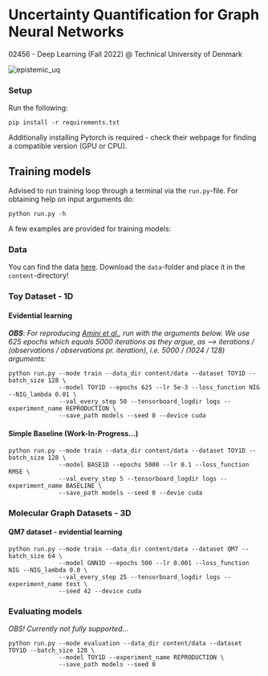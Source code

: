 # Uncertainty Quantification for Graph Neural Networks

02456 - Deep Learning (Fall 2022) @ Technical University of Denmark

![epistemic_uq](https://github.com/albertkjoller/uq-gnn/blob/main/figures/epistemic.gif)

### Setup 

Run the following:
```
pip install -r requirements.txt
```
Additionally installing Pytorch is required - check their webpage for finding a compatible version (GPU or CPU).

## Training models

Advised to run training loop through a terminal via the `run.py`-file. 
For obtaining help on input arguments do:

```
python run.py -h
```

A few examples are provided for training models:

### Data

You can find the data [here](https://drive.google.com/drive/folders/1cSR59Bb4Tj_FiLei4866AD1-4GMr7dop?usp=sharing).
Download the `data`-folder and place it in the `content`-directory!

### Toy Dataset - 1D
#### Evidential learning

***OBS***: *For reproducing [Amini et al.](https://arxiv.org/pdf/1910.02600.pdf), run with the 
arguments below. We use 625 epochs which equals 5000 iterations as they argue, as --> iterations / (observations / observations pr. iteration), i.e. 5000 / (1024 / 128) 
arguments:*

```
python run.py --mode train --data_dir content/data --dataset TOY1D --batch_size 128 \
              --model TOY1D --epochs 625 --lr 5e-3 --loss_function NIG --NIG_lambda 0.01 \
              --val_every_step 50 --tensorboard_logdir logs --experiment_name REPRODUCTION \
              --save_path models --seed 0 --device cuda
```


#### Simple Baseline (Work-In-Progress...)

```
python run.py --mode train --data_dir content/data --dataset TOY1D --batch_size 128 \
              --model BASE1D --epochs 5000 --lr 0.1 --loss_function RMSE \
              --val_every_step 5 --tensorboard_logdir logs --experiment_name BASELINE \
              --save_path models --seed 0 --devie cuda
```

### Molecular Graph Datasets - 3D
#### QM7 dataset - evidential learning

```
python run.py --mode train --data_dir content/data --dataset QM7 --batch_size 64 \
              --model GNN3D --epochs 500 --lr 0.001 --loss_function NIG --NIG_lambda 0.0 \
              --val_every_step 25 --tensorboard_logdir logs --experiment_name test \
              --seed 42 --device cuda
```


### Evaluating models


*OBS! Currently not fully supported...*

```
python run.py --mode evaluation --data_dir content/data --dataset TOY1D --batch_size 128 \
              --model TOY1D --experiment_name REPRODUCTION \
              --save_path models --seed 0
```
